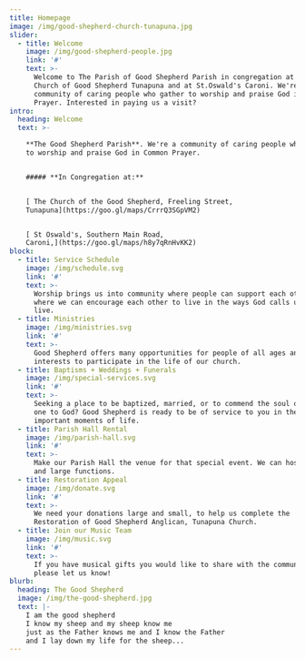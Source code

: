 ```yaml
---
title: Homepage
image: /img/good-shepherd-church-tunapuna.jpg
slider:
  - title: Welcome
    image: /img/good-shepherd-people.jpg
    link: '#'
    text: >-
      Welcome to The Parish of Good Shepherd Parish in congregation at the
      Church of Good Shepherd Tunapuna and at St.Oswald's Caroni. We're a
      community of caring people who gather to worship and praise God in Common
      Prayer. Interested in paying us a visit?
intro:
  heading: Welcome
  text: >-

    **The Good Shepherd Parish**. We're a community of caring people who gather
    to worship and praise God in Common Prayer.


    ##### **In Congregation at:**


    [ The Church of the Good Shepherd, Freeling Street,
    Tunapuna](https://goo.gl/maps/CrrrQ3SGpVM2)


    [ St Oswald's, Southern Main Road,
    Caroni,](https://goo.gl/maps/h8y7qRnHvKK2)
block:
  - title: Service Schedule
    image: /img/schedule.svg
    link: '#'
    text: >-
      Worship brings us into community where people can support each other and
      where we can encourage each other to live in the ways God calls us to
      live.
  - title: Ministries
    image: /img/ministries.svg
    link: '#'
    text: >-
      Good Shepherd offers many opportunities for people of all ages and
      interests to participate in the life of our church.
  - title: Baptisms + Weddings + Funerals
    image: /img/special-services.svg
    link: '#'
    text: >-
      Seeking a place to be baptized, married, or to commend the soul of a loved
      one to God? Good Shepherd is ready to be of service to you in these
      important moments of life.
  - title: Parish Hall Rental
    image: /img/parish-hall.svg
    link: '#'
    text: >-
      Make our Parish Hall the venue for that special event. We can host small
      and large functions.
  - title: Restoration Appeal
    image: /img/donate.svg
    link: '#'
    text: >-
      We need your donations large and small, to help us complete the
      Restoration of Good Shepherd Anglican, Tunapuna Church.
  - title: Join our Music Team
    image: /img/music.svg
    link: '#'
    text: >-
      If you have musical gifts you would like to share with the community,
      please let us know!
blurb:
  heading: The Good Shepherd
  image: /img/the-good-shepherd.jpg
  text: |-
    I am the good shepherd
    I know my sheep and my sheep know me
    just as the Father knows me and I know the Father
    and I lay down my life for the sheep...
---
```



